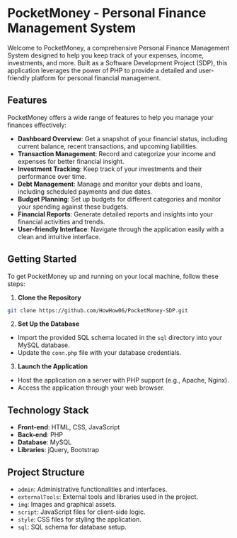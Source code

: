 # PocketMoney - Personal Finance Management System

Welcome to PocketMoney, a comprehensive Personal Finance Management System designed to help you keep track of your expenses, income, investments, and more. Built as a Software Development Project (SDP), this application leverages the power of PHP to provide a detailed and user-friendly platform for personal financial management.

## Features

PocketMoney offers a wide range of features to help you manage your finances effectively:

- **Dashboard Overview**: Get a snapshot of your financial status, including current balance, recent transactions, and upcoming liabilities.
- **Transaction Management**: Record and categorize your income and expenses for better financial insight.
- **Investment Tracking**: Keep track of your investments and their performance over time.
- **Debt Management**: Manage and monitor your debts and loans, including scheduled payments and due dates.
- **Budget Planning**: Set up budgets for different categories and monitor your spending against these budgets.
- **Financial Reports**: Generate detailed reports and insights into your financial activities and trends.
- **User-friendly Interface**: Navigate through the application easily with a clean and intuitive interface.

## Getting Started

To get PocketMoney up and running on your local machine, follow these steps:

1. **Clone the Repository**

```bash
git clone https://github.com/HowHow06/PocketMoney-SDP.git
```

2. **Set Up the Database**

- Import the provided SQL schema located in the `sql` directory into your MySQL database.
- Update the `conn.php` file with your database credentials.

3. **Launch the Application**

- Host the application on a server with PHP support (e.g., Apache, Nginx).
- Access the application through your web browser.

## Technology Stack

- **Front-end**: HTML, CSS, JavaScript
- **Back-end**: PHP
- **Database**: MySQL
- **Libraries**: jQuery, Bootstrap

## Project Structure

- `admin`: Administrative functionalities and interfaces.
- `externalTools`: External tools and libraries used in the project.
- `img`: Images and graphical assets.
- `script`: JavaScript files for client-side logic.
- `style`: CSS files for styling the application.
- `sql`: SQL schema for database setup.
